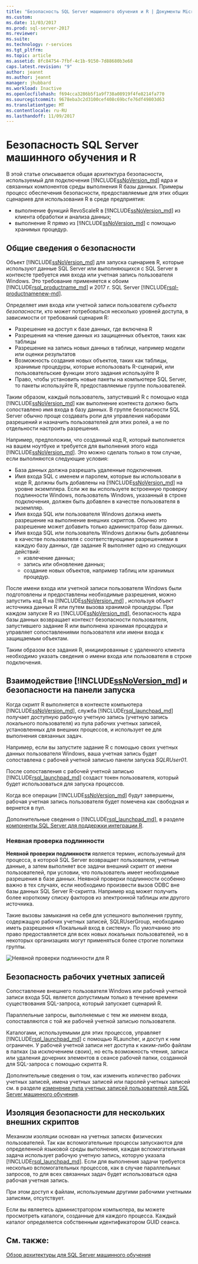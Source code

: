 ```yaml
---
title: "Безопасность SQL Server машинного обучения и R | Документы Microsoft"
ms.custom: 
ms.date: 11/03/2017
ms.prod: sql-server-2017
ms.reviewer: 
ms.suite: 
ms.technology: r-services
ms.tgt_pltfrm: 
ms.topic: article
ms.assetid: 8fc84754-7fbf-4c1b-9150-7d88680b3e68
caps.latest.revision: "9"
author: jeannt
ms.author: jeannt
manager: jhubbard
ms.workload: Inactive
ms.openlocfilehash: f694cca3286b5f1a9f738a08919f4fe8214fa770
ms.sourcegitcommit: 9678eba3c2d3100cef408c69bcfe76df49803d63
ms.translationtype: MT
ms.contentlocale: ru-RU
ms.lasthandoff: 11/09/2017
---
```

# <a name="security-for-sql-server-machine-learning-and-r"></a>Безопасность SQL Server машинного обучения и R

В этой статье описывается общая архитектура безопасности, используемый для подключения [!INCLUDE[ssNoVersion_md](../../includes/ssnoversion-md.md)] ядра и связанных компонентов среды выполнения R базы данных. Примеры процесс обеспечения безопасности, предоставляемые для этих общих сценариев для использования R в среде предприятия:

+ выполнение функций RevoScaleR в [!INCLUDE[ssNoVersion_md](../../includes/ssnoversion-md.md)] из клиента обработки и анализа данных;
+ выполнение R прямо из [!INCLUDE[ssNoVersion_md](../../includes/ssnoversion-md.md)] с помощью хранимых процедур.

## <a name="security-overview"></a>Общие сведения о безопасности

Объект [!INCLUDE[ssNoVersion_md](../../includes/ssnoversion-md.md)] для запуска сценариев R, которые используют данные SQL Server или выполняющихся с SQL Server в контексте требуется имя входа или учетная запись пользователя Windows. Это требование применяется к обоим [!INCLUDE[rsql_productname_md](../../includes/rsql-productname-md.md)] и 2017 г. SQL Server [!INCLUDE[rsql-productnamenew-md](../../includes/rsql-productnamenew-md.md)].

Определяет имя входа или учетной записи пользователя *субъекта безопасности*, кто может потребоваться несколько уровней доступа, в зависимости от требований сценария R:

+ Разрешение на доступ к базе данных, где включена R
+ Разрешения на чтение данных из защищенных объектов, таких как таблицы
+ Разрешение на запись новых данных в таблице, например модели или оценки результатов
+ Возможность создания новых объектов, таких как таблицы, хранимые процедуры, которые использовать R-сценарий, или пользовательские функции этого задания используйте R
+ Право, чтобы установить новые пакеты на компьютере SQL Server, то пакеты используйте R, предоставляемые группе пользователей. 

Таким образом, каждый пользователь, запустивший R с помощью кода [!INCLUDE[ssNoVersion_md](../../includes/ssnoversion-md.md)] как выполнение контекста должно быть сопоставлено имя входа в базу данных. В группе безопасности SQL Server обычно проще создавать роли для управления наборами разрешений и назначить пользователей для этих ролей, а не по отдельности настроить разрешения. 

Например, предположим, что созданный код R, который выполняется на вашем ноутбуке и требуется для выполнения этого кода [!INCLUDE[ssNoVersion_md](../../includes/ssnoversion-md.md)]. Это можно сделать только в том случае, если выполняются следующие условия:

+ База данных должна разрешать удаленные подключения.
+ Имя входа SQL с именем и паролем, которые вы использовали в коде R, должны быть добавлены на [!INCLUDE[ssNoVersion_md](../../includes/ssnoversion-md.md)] на уровне экземпляра. Если же вы используете встроенную проверку подлинности Windows, пользователь Windows, указанный в строке подключения, должен быть добавлен в качестве пользователя в экземпляр.
+ Имя входа SQL или пользователя Windows должна иметь разрешение на выполнение внешних скриптов. Обычно это разрешение может добавить только администратор базы данных.
+ Имя входа SQL или пользователь Windows должны быть добавлены в качестве пользователя с соответствующими разрешениями в каждую базу данных, где задание R выполняет одно из следующих действий:
    + извлечение данных;
    + запись или обновление данных; 
    + создание новых объектов, например таблиц или хранимых процедур.

После имени входа или учетной записи пользователя Windows были подготовлены и предоставлены необходимые разрешения, можно запустить код R на [!INCLUDE[ssNoVersion_md](../../includes/ssnoversion-md.md)] , используя объект источника данных R или путем вызова хранимой процедуры. При каждом запуске R из [!INCLUDE[ssNoVersion_md](../../includes/ssnoversion-md.md)], безопасность ядра базы данных возвращает контекст безопасности пользователя, запустившего задание R или выполнена хранимая процедура и управляет сопоставлениями пользователя или имени входа к защищаемым объектам. 

Таким образом все задания R, инициированные с удаленного клиента необходимо указать сведения о имени входа или пользователя в строке подключения.

## <a name="interaction-of-includessnoversionmdincludesssnoversion-mdmd-security-and-launchpad-security"></a>Взаимодействие [!INCLUDE[ssNoVersion_md](../../includes/ssnoversion-md.md)] и безопасности на панели запуска

Когда скрипт R выполняется в контексте компьютера [!INCLUDE[ssNoVersion_md](../../includes/ssnoversion-md.md)], служба [!INCLUDE[rsql_launchpad_md](../../includes/rsql-launchpad-md.md)] получает доступную рабочую учетную запись (учетную запись локального пользователя) из пула рабочих учетных записей, установленных для внешних процессов, и использует ее для выполнения связанных задач. 

Например, если вы запустите задание R с помощью своих учетных данных пользователя Windows, ваша учетная запись будет сопоставлена с рабочей учетной записью панели запуска *SQLRUser01*.

После сопоставления с рабочей учетной записью [!INCLUDE[rsql_launchpad_md](../../includes/rsql-launchpad-md.md)] создаст токен пользователя, который будет использоваться для запуска процессов. 

Когда все операции [!INCLUDE[ssNoVersion_md](../../includes/ssnoversion-md.md)] будут завершены, рабочая учетная запись пользователя будет помечена как свободная и вернется в пул.

Дополнительные сведения о [!INCLUDE[rsql_launchpad_md](../../includes/rsql-launchpad-md.md)], в разделе [компоненты SQL Server для поддержки интеграции R](../../advanced-analytics/r/new-components-in-sql-server-to-support-r.md).

### <a name="implied-authentication"></a>Неявная проверка подлинности

**Неявной проверки подлинности** является термин, используемый для процесса, в которой SQL Server возвращает пользователя, учетные данные, а затем выполняет все задачи внешний скрипт от имени пользователей, при условии, что пользователь имеет необходимые разрешения в базе данных. Неявной проверки подлинности особенно важно в тех случаях, если необходимо произвести вызов ODBC вне базы данных SQL Server R-скрипта. Например код может получить более короткому списку факторов из электронной таблицы или другого источника.

Такие вызовы замыкания на себя для успешного выполнения группу, содержащую рабочих учетных записей, SQLRUserGroup, необходимо иметь разрешения «Локальный вход в систему». По умолчанию это право предоставляется для всех новых локальных пользователей, но в некоторых организациях могут применяться более строгие политики группы.

![Неявной проверки подлинности для R](media/implied-auth-rsql.png)

## <a name="security-of-worker-accounts"></a>Безопасность рабочих учетных записей

Сопоставление внешнего пользователя Windows или рабочей учетной записи входа SQL является допустимым только в течение времени существования SQL-запроса, который запускает сценарий R.

Параллельные запросы, выполняемые с тем же именем входа, сопоставляются с той же рабочей учетной записью пользователя.

Каталогами, используемыми для этих процессов, управляет [!INCLUDE[rsql_launchpad_md](../../includes/rsql-launchpad-md.md)] с помощью RLauncher, и доступ к ним ограничен. У рабочей учетной записи нет доступа к каким-либо файлам в папках (за исключением своих), но есть возможность чтения, записи или удаления дочерних элементов в сеансе рабочей папки, созданной для SQL-запроса с помощью скрипта R.

Дополнительные сведения о том, как изменить количество рабочих учетных записей, имена учетных записей или паролей учетных записей см. в разделе [изменение пула учетных записей пользователей для SQL Server машинного обучения](../../advanced-analytics/r/modify-the-user-account-pool-for-sql-server-r-services.md).

## <a name="security-isolation-for-multiple-external-scripts"></a>Изоляция безопасности для нескольких внешних скриптов

Механизм изоляции основан на учетных записях физических пользователей. Так как вспомогательные процессы запускаются для определенной языковой среды выполнения, каждая вспомогательная задача использует рабочую учетную запись, которую указала [!INCLUDE[rsql_launchpad_md](../../includes/rsql-launchpad-md.md)]. Если для выполнения задачи требуется несколько вспомогательных процессов, как в случае параллельных запросов, то для всех связанных задач будет использоваться одна рабочая учетная запись.

При этом доступ к файлам, используемым другими рабочими учетными записями, отсутствует.
 
Если вы являетесь администратором компьютера, вы можете просмотреть каталоги, созданные для каждого процесса. Каждый каталог определяется собственным идентификатором GUID сеанса.

## <a name="see-also"></a>См. также:

[Обзор архитектуры для SQL Server машинного обучения](../../advanced-analytics/r/architecture-overview-sql-server-r.md)
